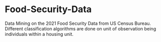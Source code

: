 # Food-Security-Data
Data Mining on the 2021 Food Security Data from US Census Bureau. Different classification algorithms are done on unit of observation being individuals within a housing unit. 
